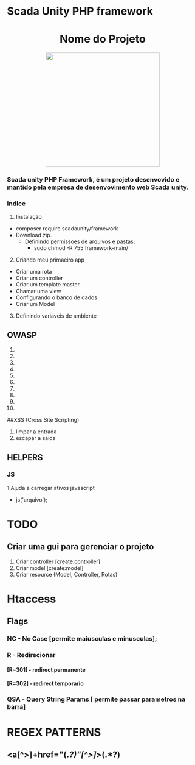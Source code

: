 # Scada Unity PHP framework
<h1 align="center">Nome do Projeto</h1>

<div align="center">
    <img src="https://user-images.githubusercontent.com/60576219/149859798-3a9b04e2-b56a-4e19-bf50-284b7f267477.png" width="300px" />
</div>

### Scada unity PHP Framework, é um projeto desenvovido e mantido pela empresa de desenvovimento web Scada unity.

### Indice
1. Instalação
  - composer require scadaunity/framework
  - Download zip.
    - Definindo permissoes de arquivos e pastas;
      - sudo chmod -R 755 framework-main/
2. Criando meu primaeiro app
  - Criar uma rota
  - Criar um controller
  - Criar um template master
  - Chamar uma view
  - Configurando o banco de dados
  - Criar um Model
3. Definindo variaveis de ambiente

## OWASP

1.
2.
3.
4.
5.
6.
7.
8.
9.
10.

##XSS (Cross Site Scripting)
1. limpar a entrada
2. escapar a saida

## HELPERS
### JS
1.Ajuda a carregar ativos javascript
  - js('arquivo');

# TODO
## Criar uma gui para gerenciar o projeto
1. Criar controller [create:controller]
2. Criar model [create:model]
3. Criar resource (Model, Controller, Rotas)

# Htaccess
## Flags
### NC - No Case [permite maiusculas e minusculas];
### R - Redirecionar
#### [R=301] - redirect permanente
#### [R=302] - redirect temporario
### QSA - Query String Params [ permite passar parametros na barra]


# REGEX PATTERNS

## <a[^>]+href=\"(.*?)\"[^>]*>(.*?)</a>
